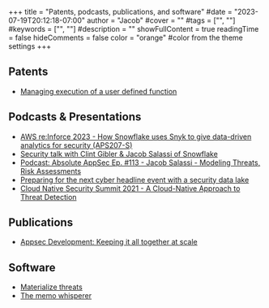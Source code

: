 +++
title = "Patents, podcasts, publications, and software"
#date = "2023-07-19T20:12:18-07:00"
author = "Jacob"
#cover = ""
#tags = ["", ""]
#keywords = ["", ""]
#description = ""
showFullContent = true
readingTime = false
hideComments = false
color = "orange" #color from the theme settings
+++

## Patents
* [Managing execution of a user defined function](https://patents.justia.com/patent/11295009)

## Podcasts & Presentations
* [AWS re:Inforce 2023 - How Snowflake uses Snyk to give data-driven analytics for security (APS207-S)](https://youtu.be/8kOvrK8I5HQ?t=1046)
* [Security talk with Clint Gibler & Jacob Salassi of Snowflake](https://www.youtube.com/watch?v=_hi51tBJGOg)
* [Podcast: Absolute AppSec Ep. #113 - Jacob Salassi - Modeling Threats, Risk Assessments](https://www.youtube.com/watch?v=LE1E0MO56LY)
* [Preparing for the next cyber headline event with a security data lake](https://www.snowflake.com/webinar/thought-leadership/preparing-for-the-next-cyber-event-with-a-security-data-lake/)
* [Cloud Native Security Summit 2021 - A Cloud-Native Approach to Threat Detection](https://www.brighttalk.com/webcast/18402/483304)

## Publications
* [Appsec Development: Keeping it all together at scale](https://semgrep.dev/blog/2021/appsec-development-keeping-it-all-together-at-scale#where-we’re-headed)

## Software
* [Materialize threats](https://github.com/secmerc/materialize-threats/)
* [The memo whisperer](https://github.com/secmerc/the-memo-whisperer)